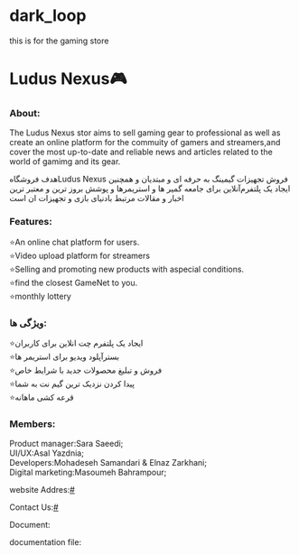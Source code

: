 # dark_loop
this is for the gaming store
<h1>Ludus Nexus🎮</h1>
<h3>About:</h3>
<p>The Ludus Nexus stor aims to sell gaming  gear to professional
as well as create an online platform for the commuity of gamers and streamers,and cover the most up-to-date and reliable news and articles related to the world of gamimg and its gear.</p>
<p>هدف فروشگاه<span>Ludus Nexus</span> فروش تجهیزات گیمینگ به حرفه ای و 
مبتدیان‌ و همچنین ایجاد یک پلتفرم‌آنلاین برای جامعه گمیر ها 
و استریمرها و پوشش بروز ترین و معتبر ترین اخبار‌‌ و مقالات مرتبط بادنیای بازی و تجهیزات ان است
</p>
<h3>Features:</h3>
<dl>
<dt>⭐An online chat platform for users.</dt>
<dt>⭐Video upload platform for streamers</dt>
<dt>⭐Selling and promoting new products with aspecial conditions.</dt>
<dt>⭐find the closest GameNet to you.</dt>
<dt>⭐monthly lottery</dt>
</dl>
<h3> ویژگی ها:</h3>
<dl>

<dt>⭐ایجاد یک پلتفرم چت انلاین برای کاربران </dt>
<dt>⭐بستر‌آپلود ویدیو برای استریمر ها   </dt>
<dt>⭐فروش و تبلیغ محصولات جدید با شرایط خاص  </dt>
<dt>⭐پیدا کردن نزدیک ترین گیم نت به شما    <dt>
<dt>⭐قرعه کشی ماهانه   </dt>
</dl>
<h3>Members:</h3>
<dl>
<dt>Product manager:Sara Saeedi;</dt>
<dt>UI/UX:Asal Yazdnia;</dt>
<dt>Developers:Mohadeseh Samandari & Elnaz Zarkhani;</dt>
<dt>Digital marketing:Masoumeh Bahrampour;</dt>
</dl>
<p>website Addres:<a href="#">#</a></p>
<p>Contact Us:<a href="#">#</a></p>
Document:
<p>documentation file:<a href=""></a></p>